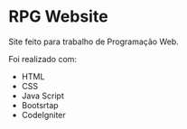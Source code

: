 # RPG Website
Site feito para trabalho de Programação Web.

Foi realizado com:
* HTML
* CSS
* Java Script
* Bootsrtap
* CodeIgniter


